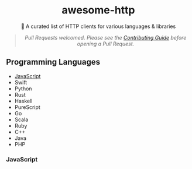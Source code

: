 <div align='center'>
  
# awesome-http
📖 A curated list of HTTP clients for various languages &amp; libraries
<br>
  
> _Pull Requests welcomed. Please see the [Contributing Guide](CONTRIBUTING.md) before opening a Pull Request._
  
</div>

## Programming Languages

* [JavaScript](#javascript)
* Swift
* Python
* Rust
* Haskell
* PureScript
* Go
* Scala
* Ruby
* C++
* Java
* PHP

### JavaScript
